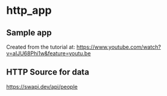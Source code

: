 # http_app

## Sample app  
Created from the tutorial at: https://www.youtube.com/watch?v=aIJU68Phi1w&feature=youtu.be

## HTTP Source for data  
https://swapi.dev/api/people

